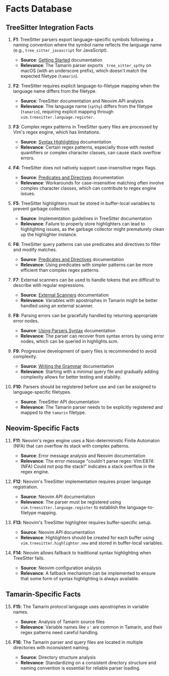 # Facts Database

## TreeSitter Integration Facts

1. **F1**: TreeSitter parsers export language-specific symbols following a naming convention where the symbol name reflects the language name (e.g., `tree_sitter_javascript` for JavaScript).
   - **Source**: [Getting Started](./consumables/Getting%20Started.md) documentation
   - **Relevance**: The Tamarin parser exports `_tree_sitter_spthy` on macOS (with an underscore prefix), which doesn't match the expected filetype (`tamarin`).

2. **F2**: TreeSitter requires explicit language-to-filetype mapping when the language name differs from the filetype.
   - **Source**: TreeSitter documentation and Neovim API analysis
   - **Relevance**: The language name (`spthy`) differs from the filetype (`tamarin`), requiring explicit mapping through `vim.treesitter.language.register`.

3. **F3**: Complex regex patterns in TreeSitter query files are processed by Vim's regex engine, which has limitations.
   - **Source**: [Syntax Highlighting](./consumables/Syntax%20Highlighting.md) documentation
   - **Relevance**: Certain regex patterns, especially those with nested quantifiers or complex character classes, can cause stack overflow errors.

4. **F4**: TreeSitter does not natively support case-insensitive regex flags.
   - **Source**: [Predicates and Directives](./consumables/Predicates%20and%20Directives.md) documentation
   - **Relevance**: Workarounds for case-insensitive matching often involve complex character classes, which can contribute to regex engine issues.

5. **F5**: TreeSitter highlighters must be stored in buffer-local variables to prevent garbage collection.
   - **Source**: Implementation guidelines in TreeSitter documentation
   - **Relevance**: Failure to properly store highlighters can lead to highlighting issues, as the garbage collector might prematurely clean up the highlighter instance.

6. **F6**: TreeSitter query patterns can use predicates and directives to filter and modify matches.
   - **Source**: [Predicates and Directives](./consumables/Predicates%20and%20Directives.md) documentation
   - **Relevance**: Using predicates with simpler patterns can be more efficient than complex regex patterns.

7. **F7**: External scanners can be used to handle tokens that are difficult to describe with regular expressions.
   - **Source**: [External Scanners](./consumables/External%20Scanners.md) documentation
   - **Relevance**: Variables with apostrophes in Tamarin might be better handled using an external scanner.

8. **F8**: Parsing errors can be gracefully handled by returning appropriate error nodes.
   - **Source**: [Using Parsers Syntax](./consumables/Using%20Parsers%20Syntax.md) documentation
   - **Relevance**: The parser can recover from syntax errors by using error nodes, which can be queried in highlights.scm.

9. **F9**: Progressive development of query files is recommended to avoid complexity.
   - **Source**: [Writing the Grammar](./consumables/Writing%20the%20Grammar.md) documentation
   - **Relevance**: Starting with a minimal query file and gradually adding complexity allows for better testing and stability.

10. **F10**: Parsers should be registered before use and can be assigned to language-specific filetypes.
    - **Source**: TreeSitter API documentation
    - **Relevance**: The Tamarin parser needs to be explicitly registered and mapped to the `tamarin` filetype.

## Neovim-Specific Facts

11. **F11**: Neovim's regex engine uses a Non-deterministic Finite Automaton (NFA) that can overflow its stack with complex patterns.
    - **Source**: Error message analysis and Neovim documentation
    - **Relevance**: The error message "couldn't parse regex: Vim:E874: (NFA) Could not pop the stack!" indicates a stack overflow in the regex engine.

12. **F12**: Neovim's TreeSitter implementation requires proper language registration.
    - **Source**: Neovim API documentation
    - **Relevance**: The parser must be registered using `vim.treesitter.language.register` to establish the language-to-filetype mapping.

13. **F13**: Neovim's TreeSitter highlighter requires buffer-specific setup.
    - **Source**: Neovim API documentation
    - **Relevance**: Highlighters should be created for each buffer using `vim.treesitter.highlighter.new` and stored in buffer-local variables.

14. **F14**: Neovim allows fallback to traditional syntax highlighting when TreeSitter fails.
    - **Source**: Neovim configuration analysis
    - **Relevance**: A fallback mechanism can be implemented to ensure that some form of syntax highlighting is always available.

## Tamarin-Specific Facts

15. **F15**: The Tamarin protocol language uses apostrophes in variable names.
    - **Source**: Analysis of Tamarin source files
    - **Relevance**: Variable names like `x'` are common in Tamarin, and their regex patterns need careful handling.

16. **F16**: The Tamarin parser and query files are located in multiple directories with inconsistent naming.
    - **Source**: Directory structure analysis
    - **Relevance**: Standardizing on a consistent directory structure and naming convention is essential for reliable parser loading.


